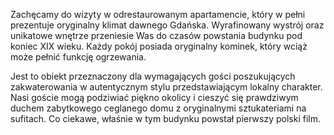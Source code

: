 Zachęcamy do wizyty w odrestaurowanym apartamencie, który w pełni prezentuje oryginalny klimat dawnego Gdańska. Wyrafinowany wystrój oraz unikatowe wnętrze przeniesie Was do  czasów powstania budynku pod koniec XIX wieku. Każdy pokój posiada oryginalny kominek, który wciąż może pełnić funkcję ogrzewania.

Jest to obiekt przeznaczony dla wymagających gości poszukujących zakwaterowania w autentycznym stylu przedstawiającym lokalny charakter. Nasi goście mogą podziwiać piękno okolicy i cieszyć się prawdziwym duchem zabytkowego ceglanego domu z oryginalnymi sztukateriami na sufitach. Co ciekawe, właśnie w tym budynku powstał pierwszy polski film.
